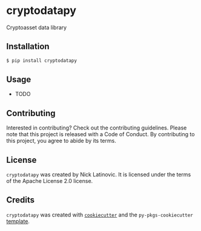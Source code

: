 # cryptodatapy

Cryptoasset data library

## Installation

```bash
$ pip install cryptodatapy
```

## Usage

- TODO

## Contributing

Interested in contributing? Check out the contributing guidelines. Please note that this project is released with a Code of Conduct. By contributing to this project, you agree to abide by its terms.

## License

`cryptodatapy` was created by Nick Latinovic. It is licensed under the terms of the Apache License 2.0 license.

## Credits

`cryptodatapy` was created with [`cookiecutter`](https://cookiecutter.readthedocs.io/en/latest/) and the `py-pkgs-cookiecutter` [template](https://github.com/py-pkgs/py-pkgs-cookiecutter).
